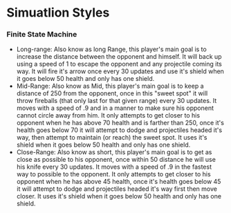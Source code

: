 # Simuatlion Styles

### Finite State Machine
- Long-range: Also know as long Range, this player's main goal is to increase the distance between the opponent and himself. It will back up using a speed of 1 to escape the opponent and any projectile coming its way. It will fire it's arrow once every 30 updates and use it's shield when it goes below 50 health and only has one shield.
- Mid-Range: Also know as Mid, this player's main goal is to keep a distance of 250 from the opponent, once in this "sweet spot" it will throw fireballs (that only last for that given range) every 30 updates. It moves with a speed of .9 and in a manner to make sure his opponent cannot circle away from him. It only attempts to get closer to his opponent when he has above 70 health and is farther than 250, once it's health goes below 70 it will attempt to dodge and projectiles headed it's way, then attempt to maintain (or reach) the sweet spot. It uses it's shield when it goes below 50 health and only has one shield. 
- Close-Range: Also know as short, this player's main goal is to get as close as possible to his opponent, once within 50 distance he will use his knife every 30 updates. It moves with a speed of .9 in the fastest way to possible to the opponent. It only attempts to get closer to his opponent when he has above 45 health, once it's health goes below 45 it will attempt to dodge and projectiles headed it's way first then move closer. It uses it's shield when it goes below 50 health and only has one shield. 

